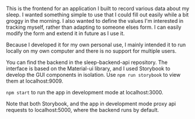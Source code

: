 This is the frontend for an application I built to record various data about my sleep. I wanted something simple to use that I could fill out easily while a bit groggy in the morning. I also wanted to define the values I'm interested in tracking myself, rather than adapting to someone elses form. I can easily modify the form and extend it in future as I use it. 

Because I developed it for my own personal use, I mainly intended it to run locally on my own computer and there is no support for multiple users. 

You can find the backend in the sleep-backend-api repository. The interface is based on the Material-ui library, and I used Storybook to develop the GUI components in isolation. Use `npm run storybook` to view them at localhost:9009.

`npm start` to run the app in development mode at localhost:3000.

Note that both Storybook, and the app in development mode proxy api requests to localhost:5000, where the backend runs by default. 
